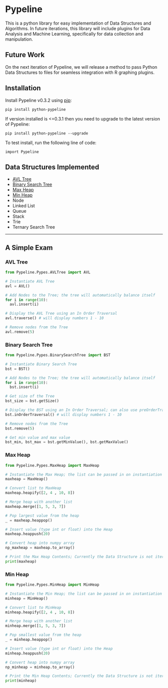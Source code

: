 # Pypeline
This is a python library for easy implementation of Data Structures and Algorithms. In future iterations, this library will include plugins for Data Analysis and Machine Learning, specifically for data collection and manipulation.

## Future Work
On the next iteration of Pypeline, we will release a method to pass Python Data Structures to files for seamless integration with R graphing plugins.

## Installation
Install Pypeline v0.3.2 using [pip](https://pip.pypa.io/en/stable/quickstart/):

`pip install python-pypeline`

If version installed is <=0.3.1 then you need to upgrade to the latest version of Pypeline:

`pip install python-pypeline --upgrade`

To test install, run the following line of code:

`import Pypeline`

## Data Structures Implemented
*   [AVL Tree](#avl-tree)
*   [Binary Search Tree](#binary-search-tree)
*   [Max Heap](#max-heap)
*   [Min Heap](#min-heap)
*   Node
*   Linked List
*   Queue
*   Stack
*   Trie
*   Ternary Search Tree
----------------------
## A Simple Exam

### AVL Tree
```python
from Pypeline.Pypes.AVLTree import AVL

# Instantiate AVL Tree
avl = AVL()

# Add Nodes to the Tree; the tree will automatically balance itself
for i in range(10):
  avl.insert(i)

# Display the AVL Tree using an In Order Traversal
avl.traverse() # will display numbers 1 - 10

# Remove nodes from the Tree
avl.remove(5)
```

### Binary Search Tree
```python
from Pypeline.Pypes.BinarySearchTree import BST

# Instantiate Binary Search Tree
bst = BST()

# Add Nodes to the Tree; the tree will automatically balance itself
for i in range(10):
  bst.insert(i)

# Get size of the Tree
bst_size = bst.getSize()

# Display the BST using an In Order Traversal; can also use preOrderTraversal and postOrderTraversal
bst.inOrderTraversal() # will display numbers 1 - 10

# Remove nodes from the Tree
bst.remove(5)

# Get min value and max value
bst_min, bst_max = bst.getMinValue(), bst.getMaxValue()
```

### Max Heap
```python
from Pypeline.Pypes.MaxHeap import MaxHeap

# Instantiate the Max Heap; the list can be passed in on instantiation or with a builtin method
maxheap = MaxHeap()

# Convert list to MaxHeap
maxheap.heapify([2, 4 , 10, 8])

# Merge heap with another list
maxheap.merge([1, 5, 3, 7])

# Pop largest value from the heap
_ = maxheap.heappop()

# Insert value (type int or float) into the Heap
maxheap.heappush(20)

# Convert heap into numpy array
np_maxheap = maxheap.to_array()

# Print the Max Heap Contents; Currently the Data Structure is not iterable
print(maxheap)
```
### Min Heap
```python
from Pypeline.Pypes.MinHeap import MinHeap

# Instantiate the Min Heap; the list can be passed in on instantiation or with a builtin method
minheap = MinHeap()

# Convert list to MinHeap
minheap.heapify([2, 4 , 10, 8])

# Merge heap with another list
minheap.merge([1, 5, 3, 7])

# Pop smallest value from the heap
_ = minheap.heappop()

# Insert value (type int or float) into the Heap
minheap.heappush(20)

# Convert heap into numpy array
np_minheap = minheap.to_array()

# Print the Min Heap Contents; Currently the Data Structure is not iterable
print(minheap)
```
